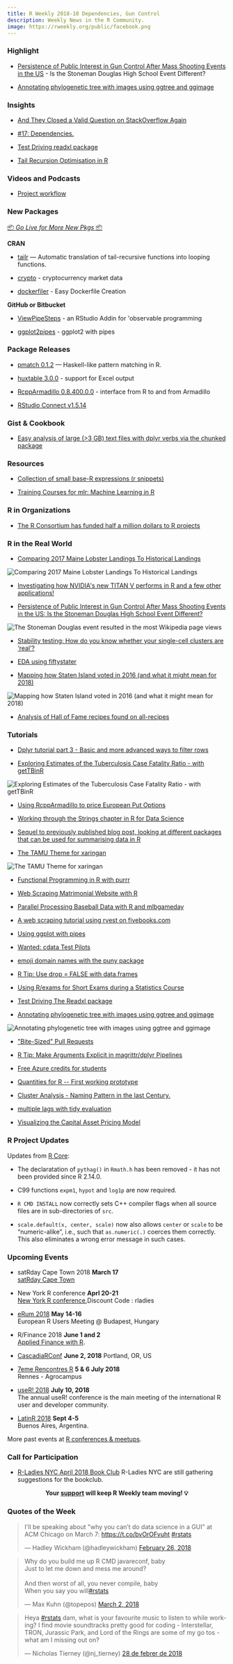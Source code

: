 ```yaml
---
title: R Weekly 2018-10 Dependencies, Gun Control
description: Weekly News in the R Community.
image: https://rweekly.org/public/facebook.png
---
```


###  Highlight

+ [Persistence of Public Interest in Gun Control After Mass Shooting Events in the US](https://rawgit.com/benmarwick/Persistence-of-Public-Interest-in-Gun-Control/master/README.html) - Is the Stoneman Douglas High School Event Different?

+ [Annotating phylogenetic tree with images using ggtree and ggimage](https://guangchuangyu.github.io/2018/03/annotating-phylogenetic-tree-with-images-using-ggtree-and-ggimage/)

### Insights

+ [And They Closed a Valid Question on StackOverflow Again](https://yihui.name/en/2018/02/closed-so-question/)

+ [#17: Dependencies.](http://dirk.eddelbuettel.com/blog/2018/02/28#017_dependencies)

+ [Test Driving readxl package](http://kgilds.rbind.io/2018/02/26/test-driving-readxl-package/)

+ [Tail Recursion Optimisation in R](https://mailund.github.io/r-programmer-blog/post/2018-03-02-tailr-tail-recursion-optimisation-in-r/)

###  Videos and Podcasts

+ [Project workflow](https://www.youtube.com/watch?v=boKFxBniUH0)

###  New Packages

<p class="added-hostname"><a href="https://rweekly.org/live" target="_blank" class="externalLink">📦 <i>Go Live for More New Pkgs</i> 📦</a></p>

**CRAN**

+ [tailr](https://cran.r-project.org/web/packages/tailr/) — Automatic translation of tail-recursive functions into looping functions.

+ [crypto](https://CRAN.R-project.org/package=crypto) - cryptocurrency market data

+ [dockerfiler](http://colinfay.me/dockerfiler-cran/) -  Easy Dockerfile Creation

**GitHub or Bitbucket**

+ [ViewPipeSteps](https://daranzolin.github.io/articles/2018-02/ViewPipeSteps) - an RStudio Addin for 'observable programming

+ [ggplot2pipes](https://coolbutuseless.bitbucket.io/2018/02/27/introducing-the-ggplot2pipes-package/) - ggplot2 with pipes

### Package Releases

+ [pmatch 0.1.2](https://cran.r-project.org/web/packages/pmatch/) —  Haskell-like pattern matching in R.

+ [huxtable 3.0.0](https://cran.r-project.org/package=huxtable) - support for Excel output

+ [RcppArmadillo 0.8.400.0.0](http://dirk.eddelbuettel.com/blog/2018/03/01#rcpparmadillo_0.8.400.0.0) - interface from R to and from Armadillo

+ [RStudio Connect v1.5.14](https://blog.rstudio.com/2018/03/02/rstudio-connect-v1-5-14/)


### Gist & Cookbook

+ [Easy analysis of large (>3 GB) text files with dplyr verbs via the chunked package](https://gist.github.com/benmarwick/20eac969ce9199756dc074801f5b531d)


###  Resources

+ [Collection of small base-R expressions (r snippets)](https://github.com/amrrs/30-seconds-of-r-code)

+ [Training Courses for mlr: Machine Learning in R](https://mlr-org.github.io/mlr-training-courses/)

###  R in Organizations

+ [The R Consortium has funded half a million dollars to R projects](http://blog.revolutionanalytics.com/2018/02/r-consortium-milestone.html)

### R in the Real World

+ [Comparing 2017 Maine Lobster Landings To Historical Landings](https://rud.is/b/2018/03/02/comparing-2017-maine-lobster-landings-to-historical-landings/)

![Comparing 2017 Maine Lobster Landings To Historical Landings](https://raw.githubusercontent.com/rweekly/image/master/2018-8/2017-lobster-landings.png)

+ [Investigating how NVIDIA's new TITAN V performs in R and a few other applications!](https://www.brucemeng.ca/post/titan-v-and-r-performance/)

+ [Persistence of Public Interest in Gun Control After Mass Shooting Events in the US: Is the Stoneman Douglas High School Event Different?](https://rawgit.com/benmarwick/Persistence-of-Public-Interest-in-Gun-Control/master/README.html)

![The Stoneman Douglas event resulted in the most Wikipedia page views](https://raw.githubusercontent.com/rweekly/image/master/2018-8/guns.png)

+ [Stability testing: How do you know whether your single-cell clusters are ‘real’?](http://jef.works/blog/2018/02/28/stability-testing/)

+ [EDA using fiftystater](https://pradeepadhokshaja.wordpress.com/2018/02/27/exploratory-data-analysis-of-the-zillow-housing-data/)

+ [Mapping how Staten Island voted in 2016 (and what it might mean for 2018)](https://mattherman.info/blog/cd11-vote/)

![Mapping how Staten Island voted in 2016 (and what it might mean for 2018)](https://raw.githubusercontent.com/rweekly/image/master/2018-8/votes.png)

+ [Analysis of Hall of Fame recipes found on all-recipes](https://p-mckenzie.github.io/r/2018/02/23/allrecipes-hall-of-fame/)

###  Tutorials

+ [Dplyr tutorial part 3 - Basic and more advanced ways to filter rows](https://suzan.rbind.io/2018/02/dplyr-tutorial-3/)

+ [Exploring Estimates of the Tuberculosis Case Fatality Ratio - with getTBinR](http://www.samabbott.co.uk/post/est-cfr-gettbinr/)

![Exploring Estimates of the Tuberculosis Case Fatality Ratio - with getTBinR](https://raw.githubusercontent.com/rweekly/image/master/2018-8/gettbinr2.png)

+ [Using RcppArmadillo to price European Put Options](http://gallery.rcpp.org//articles/black-scholes-three-ways/)

+ [Working through the Strings chapter in R for Data Science](http://annamarbut.blogspot.com/2018/02/working-with-strings.html)

+ [Sequel to previously published blog post, looking at different packages that can be used for summarising data in R](https://dabblingwithdata.wordpress.com/2018/02/26/r-packages-for-summarising-data-part-2/)

+ [The TAMU Theme for xaringan](https://yihui.name/en/2018/02/tamu-theme-xaringan/)

![The TAMU Theme for xaringan](https://raw.githubusercontent.com/rweekly/image/master/2018-8/tamu.png)

+ [Functional Programming in R with purrr](https://towardsdatascience.com/functional-programming-in-r-with-purrr-469e597d0229)

+ [Web Scraping Matrimonial Website with R](https://www.listendata.com/2018/02/web-scraping-website-with-r.html)

+ [Parallel Processing Baseball Data with R and mlbgameday](http://www.datascienceriot.com//r/mlbgameday-basics/)

+ [A web scraping tutorial using rvest on fivebooks.com](https://edomt.github.io/Rvest-Fivebooks/)

+ [Using ggplot with pipes](https://coolbutuseless.bitbucket.io/2018/02/25/using-ggplot-with-pipes/)

+ [Wanted: cdata Test Pilots](http://www.win-vector.com/blog/2018/02/wanted-cdata-test-pilots/)

+ [emoji domain names with the puny package](https://purrple.cat/blog/2018/02/26/emoji-domain-names-with-the-puny-package/)

+ [R Tip: Use drop = FALSE with data.frames](http://www.win-vector.com/blog/2018/02/r-tip-use-drop-false-with-data-frames/)

+ [Using R/exams for Short Exams during a Statistics Course](http://www.R-exams.org/general/uni_koblenz_landau/)

+ [Test Driving The Readxl package](http://kgilds.rbind.io/2018/02/26/test-driving-readxl-package/)

+ [Annotating phylogenetic tree with images using ggtree and ggimage](https://guangchuangyu.github.io/2018/03/annotating-phylogenetic-tree-with-images-using-ggtree-and-ggimage/)

![Annotating phylogenetic tree with images using ggtree and ggimage](https://raw.githubusercontent.com/rweekly/image/master/2018-8/annotating.png)

+ ["Bite-Sized" Pull Requests](https://yihui.name/en/2018/02/bite-sized-pull-requests/)

+ [R Tip: Make Arguments Explicit in magrittr/dplyr Pipelines](http://www.win-vector.com/blog/2018/03/r-tip-make-arguments-explicit-in-magrittr-dplyr-pipelines/)

+ [Free Azure credits for students](http://blog.revolutionanalytics.com/2018/03/free-azure-credits-for-students.html)

+ [Quantities for R -- First working prototype](http://r-spatial.org//r/2018/03/01/quantities-first-prototype.html)

+ [Cluster Analysis - Naming Pattern in the last Century.](http://flovv.github.io/Cluster_analysis/)

+ [multiple lags with tidy evaluation](https://purrple.cat/blog/2018/03/02/multiple-lags-with-tidy-evaluation/)

+ [Visualizing the Capital Asset Pricing Model](https://rviews.rstudio.com/2018/03/02/capm-and-visualization/)

<!--<div class="post-more-begin"></div><div class="post-more-end"></div>-->

###  R Project Updates

Updates from [R Core](http://developer.r-project.org/blosxom.cgi/R-devel/NEWS):

+ The declaratation of `pythag()` in `Rmath.h` has been removed - it has not been provided since R 2.14.0.

+ C99 functions `expm1`, `hypot` and `log1p` are now required.

+ `R CMD INSTALL` now correctly sets C++ compiler flags when all source files are in sub-directories of `src`.

+ `scale.default(x, center, scale)` now also allows `center` or `scale` to be “numeric-alike”, i.e., such that `as.numeric(.)` coerces them correctly. This also eliminates a wrong error message in such cases.

###  Upcoming Events

+ satRday Cape Town 2018 **March 17** <br />
[satRday Cape Town](http://capetown2018.satrdays.org/)

+ New York R conference **Aprl 20-21** <br />
[New York R conference](https://www.rstats.nyc/),Discount Code : rladies

+ [eRum 2018](http://2018.erum.io) **May 14-16** <br />
European R Users Meeting @ Budapest, Hungary

+ R/Finance 2018 **June 1 and 2** <br />
[Applied Finance with R](http://www.rinfinance.com).

+ [CascadiaRConf](https://cascadiarconf.com/) **June 2, 2018**
Portland, OR, US

+ [7eme Rencontres R](https://r2018-rennes.sciencesconf.org/)  **5 & 6 July 2018** <br />
Rennes - Agrocampus

+ [useR! 2018](https://user2018.r-project.org/) **July 10, 2018** <br />
The annual useR! conference is the main meeting of the international R user and developer community.

+ [LatinR 2018](http://latin-r.com/) **Sept 4-5** <br />
Buenos Aires, Argentina.

More past events at [R conferences & meetups](https://conf.rweekly.org).


###  Call for Participation

+ [R-Ladies NYC April 2018 Book Club](https://www.goodreads.com/group/show/225365-r-ladies-nyc) R-Ladies NYC are still gathering suggestions for the bookclub.

<p class="hide-support added-hostname support-rweekly" style="text-align: center;font-weight: bold;">Your <a class="non-visited externalLink" href="https://www.patreon.com/rweekly" onclick="pas(this)">support</a> will keep R Weekly team moving! 💡</p>

###  Quotes of the Week

<blockquote class="twitter-tweet" data-lang="en"><p lang="en" dir="ltr">I&#39;ll be speaking about &quot;why you can’t do data science in a GUI&quot; at ACM Chicago on March 7: <a href="https://t.co/bvOrOFvuht">https://t.co/bvOrOFvuht</a> <a href="https://twitter.com/hashtag/rstats?src=hash&amp;ref_src=twsrc%5Etfw">#rstats</a></p>&mdash; Hadley Wickham (@hadleywickham) <a href="https://twitter.com/hadleywickham/status/968157467136921600?ref_src=twsrc%5Etfw">February 26, 2018</a></blockquote>

<blockquote class="twitter-tweet" data-lang="en"><p lang="en" dir="ltr">Why do you build me up R CMD javareconf, baby<br>Just to let me down and mess me around?<br><br>And then worst of all, you never compile, baby<br>When you say you will<a href="https://twitter.com/hashtag/rstats?src=hash&amp;ref_src=twsrc%5Etfw">#rstats</a></p>&mdash; Max Kuhn (@topepos) <a href="https://twitter.com/topepos/status/969716011078438912?ref_src=twsrc%5Etfw">March 2, 2018</a></blockquote>

<blockquote class="twitter-tweet" data-lang="ca"><p lang="en" dir="ltr">Heya <a href="https://twitter.com/hashtag/rstats?src=hash&amp;ref_src=twsrc%5Etfw">#rstats</a> dam, what is your favourite music to listen to while working? I find movie soundtracks pretty good for coding - Interstellar, TRON, Jurassic Park, and Lord of the Rings are some of my go tos - what am I missing out on?</p>&mdash; Nicholas Tierney (@nj_tierney) <a href="https://twitter.com/nj_tierney/status/968987448553324544?ref_src=twsrc%5Etfw">28 de febrer de 2018</a></blockquote>
<script async src="https://platform.twitter.com/widgets.js" charset="utf-8"></script>
